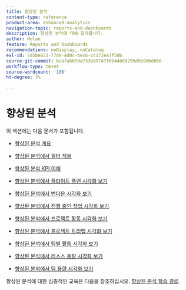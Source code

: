 ```yaml
---
title: 향상된 분석
content-type: reference
product-area: enhanced-analytics
navigation-topic: reports-and-dashboards
description: 향상된 분석에 대해 알아봅니다.
author: Nolan
feature: Reports and Dashboards
recommendations: noDisplay, noCatalog
exl-id: 5d5be823-77d9-4d0c-bec6-cc172ea7f50b
source-git-commit: bcafa607da733b89747f6b448dd295d9b906d060
workflow-type: tm+mt
source-wordcount: '106'
ht-degree: 3%

---
```


# 향상된 분석

이 섹션에는 다음 문서가 포함됩니다.

* [향상된 분석 개요](../enhanced-analytics/enhanced-analytics-overview.md)
* [향상된 분석에서 필터 적용](../enhanced-analytics/use-enhanced-analytics-filters.md)
* [향상된 분석 KPI 이해](../enhanced-analytics/understand-enhanced-analytics-kpis.md)
* [향상된 분석에서 플라이트 플랜 시각화 보기](../enhanced-analytics/flight-plan-overview.md)
* [향상된 분석에서 번다운 시각화 보기](../enhanced-analytics/burndown-overview.md)
* [향상된 분석에서 진행 중인 작업 시각화 보기](../enhanced-analytics/tasks-in-flight-overview.md)
* [향상된 분석에서 프로젝트 활동 시각화 보기](../enhanced-analytics/project-activity-overview.md)
* [향상된 분석에서 프로젝트 트리맵 시각화 보기](../enhanced-analytics/project-treemap-overview.md)
* [향상된 분석에서 팀별 활동 시각화 보기](../enhanced-analytics/activity-by-team-overview.md)
* [향상된 분석에서 리소스 용량 시각화 보기](../enhanced-analytics/resource-capacity-overview.md)
* [향상된 분석에서 팀 용량 시각화 보기](../enhanced-analytics/team-capacity-overview.md)
  <!--* [View Enhanced analytics visualizations by duration](../enhanced-analytics/view-enhanced-analytics-charts-duration.md)-->

  <!--
  <li data-mc-conditions="QuicksilverOrClassic.Draft mode"><a href="../enhanced-analytics/trend-views-overview.md" class="MCXref xref" xrefformat="{para}">Trend views overview</a> </li>
  -->

향상된 분석에 대한 심층적인 교육은 다음을 참조하십시오. [향상된 분석 학습 경로](https://one.workfront.com/s/enhanced-analytics-program).
